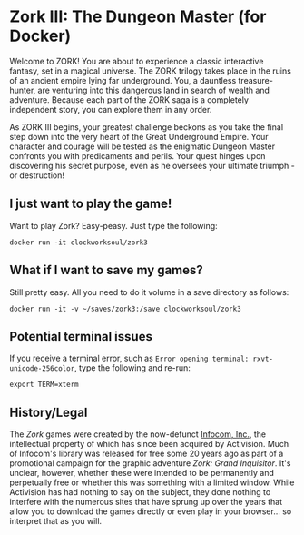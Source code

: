# Zork III: The Dungeon Master (for Docker)

Welcome to ZORK! You are about to experience a classic interactive fantasy, set in a magical universe. The ZORK trilogy takes place in the ruins of an ancient empire lying far underground. You, a dauntless treasure-hunter, are venturing into this dangerous land in search of wealth and adventure. Because each part of the ZORK saga is a completely independent story, you can explore them in any order.

As ZORK III begins, your greatest challenge beckons as you take the final step down into the very heart of the Great Underground Empire. Your character and courage will be tested as the enigmatic Dungeon Master confronts you with predicaments and perils. Your quest hinges upon discovering his secret purpose, even as he oversees your ultimate triumph - or destruction!

## I just want to play the game!

Want to play Zork? Easy-peasy. Just type the following:

`docker run -it clockworksoul/zork3`

## What if I want to save my games?

Still pretty easy. All you need to do it volume in a save directory as follows:

`docker run -it -v ~/saves/zork3:/save clockworksoul/zork3`

## Potential terminal issues

If you receive a terminal error, such as `Error opening terminal: rxvt-unicode-256color`, type the following and re-run:

```export TERM=xterm```

## History/Legal
The _Zork_ games were created by the now-defunct [Infocom, Inc.](https://en.wikipedia.org/wiki/Infocom), the intellectual property of which has since been acquired by Activision. Much of Infocom's library was released for free some 20 years ago as part of a promotional campaign for the graphic adventure _Zork: Grand Inquisitor_.  It's unclear, however, whether these were intended to be permanently and perpetually free or whether this was something with a limited window. While Activision has had nothing to say on the subject, they done nothing to interfere with the numerous sites that have sprung up over the years that allow you to download the games directly or even play in your browser... so interpret that as you will.

